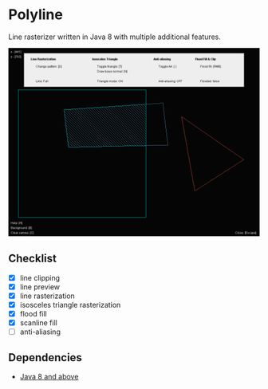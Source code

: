# Polyline
Line rasterizer written in Java 8 with multiple additional features.

![screenshot](assets/screen.png)

## Checklist
- [x] line clipping
- [x] line preview
- [x] line rasterization
- [x] isosceles triangle rasterization
- [x] flood fill
- [x] scanline fill
- [ ] anti-aliasing

## Dependencies
- [Java 8 and above](https://www.java.com/en/)